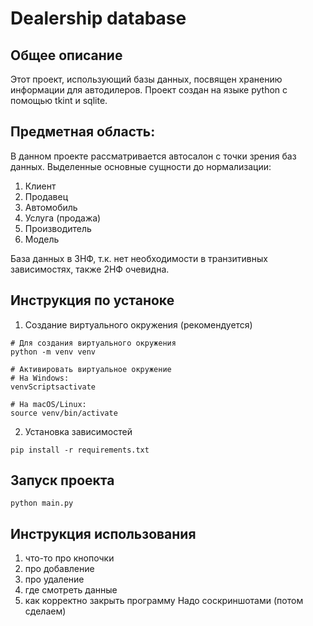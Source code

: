 # Dealership database
## Общее описание
Этот проект, использующий базы данных, посвящен хранению информации для автодилеров. Проект создан на языке python с помощью tkint и sqlite.

## Предметная область:
В данном проекте рассматривается автосалон с точки зрения баз данных.
Выделенные основные сущности до нормализации:
1.	Клиент
2.	Продавец
3.	Автомобиль
4.	Услуга (продажа)
5.	Производитель
6.	Модель

База данных в 3НФ, т.к. нет необходимости в транзитивных зависимостях, также 2НФ очевидна.

## Инструкция по устаноке
1. Создание виртуального окружения (рекомендуется)
```
# Для создания виртуального окружения
python -m venv venv

# Активировать виртуальное окружение
# На Windows:
venvScriptsactivate

# На macOS/Linux:
source venv/bin/activate
```
2. Установка зависимостей
```
pip install -r requirements.txt
```
## Запуск проекта
```
python main.py
```
## Инструкция использования
1. что-то про кнопочки
2. про добавление
3. про удаление
4. где смотреть данные
5. как корректно закрыть программу
Надо соскриншотами (потом сделаем)
